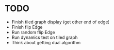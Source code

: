 # TODO

  - Finish tiled graph display (get other end of edge)
  - Finish flip Edge
  - Run random flip Edge
  - Run dynamics test on tiled graph
  - Think about getting dual algorithm
